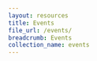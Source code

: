 ```yaml
---
layout: resources
title: Events
file_url: /events/
breadcrumb: Events
collection_name: events
---
```


